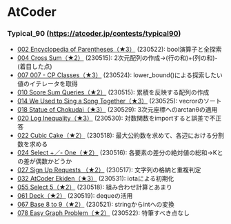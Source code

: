 # AtCoder

### Typical_90 (https://atcoder.jp/contests/typical90)
- [002  Encyclopedia of Parentheses（★3）](https://atcoder.jp/contests/typical90/tasks/typical90_b) (230522): bool演算子と全探索
- [004 Cross Sum（★2）](https://atcoder.jp/contests/typical90/tasks/typical90_d) (230515): 2次元配列の作成→(行の和)+(列の和)-(着目した点)
- [007  007 - CP Classes（★3）](https://atcoder.jp/contests/typical90/tasks/typical90_g) (230524): lower_bound()による探索したい値のイテレータを取得
- [010 Score Sum Queries（★2）](https://atcoder.jp/contests/typical90/tasks/typical90_j) (230515): 累積を反映する配列の作成
- [014 We Used to Sing a Song Together（★3）](https://atcoder.jp/contests/typical90/tasks/typical90_n) (230525): vecrorのソート
- [018 Statue of Chokudai（★3）](https://atcoder.jp/contests/typical90/tasks/typical90_r) (230529): 3次元座標へのarctanθの適用
- [020 Log Inequality（★3）](https://atcoder.jp/contests/typical90/tasks/typical90_t) (230530): 対数関数をimportすると誤差で不正答
- [022 Cubic Cake（★2）](https://atcoder.jp/contests/typical90/tasks/typical90_v) (230518): 最大公約数を求めて、各辺における分割数を求める
- [024 Select +／- One（★2）](https://atcoder.jp/contests/typical90/tasks/typical90_x) (230516): 各要素の差分の絶対値の総和→Kとの差が偶数かどうか
- [027 Sign Up Requests （★2）](https://atcoder.jp/contests/typical90/tasks/typical90_aa) (230517): 文字列の格納と重複判定
- [032 AtCoder Ekiden（★3）](https://atcoder.jp/contests/typical90/tasks/typical90_af) (230531): iotaによる初期化
- [055 Select 5（★2）](https://atcoder.jp/contests/typical90/tasks/typical90_bc) (230518): 組み合わせ計算とあまり
- [061 Deck（★2）](https://atcoder.jp/contests/typical90/tasks/typical90_bi) (230519): dequeの活用
- [067 Base 8 to 9（★2）](https://atcoder.jp/contests/typical90/tasks/typical90_bo) (230521): stringからintへの変換
- [078 Easy Graph Problem（★2）](https://atcoder.jp/contests/typical90/tasks/typical90_bz) (230522): 特筆すべき点なし